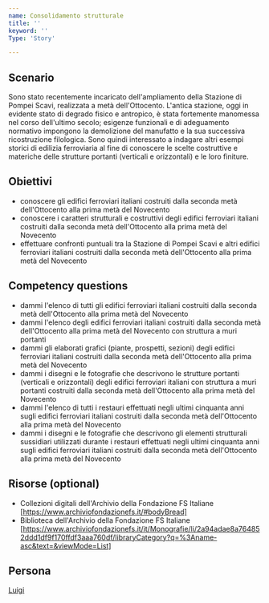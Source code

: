 ```yaml
---
name: Consolidamento strutturale
title: ''
keyword: ''
Type: 'Story'

---
```


## Scenario
Sono stato recentemente incaricato dell'ampliamento della Stazione di Pompei Scavi, realizzata a metà dell'Ottocento. L'antica stazione, oggi in evidente stato di degrado fisico e antropico, è stata fortemente manomessa nel corso dell'ultimo secolo; esigenze funzionali e di adeguamento normativo impongono la demolizione del manufatto e la sua successiva ricostruzione filologica. Sono quindi interessato a indagare altri esempi storici di edilizia ferroviaria al fine di conoscere le scelte costruttive e materiche delle strutture portanti (verticali e orizzontali) e le loro finiture.

## Obiettivi
- conoscere gli edifici ferroviari italiani costruiti dalla seconda metà dell'Ottocento alla prima metà del Novecento
- conoscere i caratteri strutturali e costruttivi degli edifici ferroviari italiani costruiti dalla seconda metà dell'Ottocento alla prima metà del Novecento
- effettuare confronti puntuali tra la Stazione di Pompei Scavi e altri edifici ferroviari italiani costruiti dalla seconda metà dell'Ottocento alla prima metà del Novecento

## Competency questions
- dammi l'elenco di tutti gli edifici ferroviari italiani costruiti dalla seconda metà dell'Ottocento alla prima metà del Novecento
- dammi l'elenco degli edifici ferroviari italiani costruiti dalla seconda metà dell'Ottocento alla prima metà del Novecento con struttura a muri portanti
- dammi gli elaborati grafici (piante, prospetti, sezioni) degli edifici ferroviari italiani costruiti dalla seconda metà dell'Ottocento alla prima metà del Novecento
- dammi i disegni e le fotografie che descrivono le strutture portanti (verticali e orizzontali) degli edifici ferroviari italiani con struttura a muri portanti costruiti dalla seconda metà dell'Ottocento alla prima metà del Novecento
- dammi l'elenco di tutti i restauri effettuati negli ultimi cinquanta anni sugli edifici ferroviari italiani costruiti dalla seconda metà dell'Ottocento alla prima metà del Novecento
- dammi i disegni e le fotografie che descrivono gli elementi strutturali sussidiari utilizzati durante i restauri effettuati negli ultimi cinquanta anni sugli edifici ferroviari italiani costruiti dalla seconda metà dell'Ottocento alla prima metà del Novecento


## Risorse (optional)
- Collezioni digitali dell'Archivio della Fondazione FS Italiane [https://www.archiviofondazionefs.it/#bodyBread]
- Biblioteca dell'Archivio della Fondazione FS Italiane [https://www.archiviofondazionefs.it/it/Monografie/li/2a94adae8a764852ddd1df9f170ffdf3aaa760df/libraryCategory?q=%3Aname-asc&text=&viewMode=List]

## Persona
[Luigi](https://github.com/read-project/stories/blob/main/Persona/Luigi.md) 
